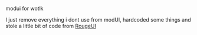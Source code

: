 modui for wotlk

I just remove everything i dont use from modUI, hardcoded some things
and stole a little bit of code from [RougeUI](https://github.com/XyzKangUI/RougeUI/)
